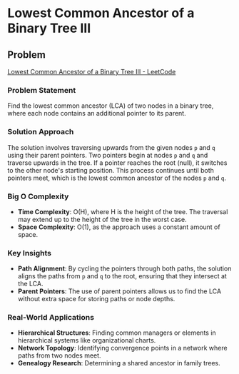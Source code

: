 # Lowest Common Ancestor of a Binary Tree III

## Problem
[Lowest Common Ancestor of a Binary Tree III - LeetCode](https://leetcode.com/problems/lowest-common-ancestor-of-a-binary-tree-iii)

### Problem Statement
Find the lowest common ancestor (LCA) of two nodes in a binary tree, where each node contains an additional pointer to its parent.

### Solution Approach
The solution involves traversing upwards from the given nodes `p` and `q` using their parent pointers. Two pointers begin at nodes `p` and `q` and traverse upwards in the tree. If a pointer reaches the root (null), it switches to the other node's starting position. This process continues until both pointers meet, which is the lowest common ancestor of the nodes `p` and `q`.

### Big O Complexity
- **Time Complexity**: O(H), where H is the height of the tree. The traversal may extend up to the height of the tree in the worst case.
- **Space Complexity**: O(1), as the approach uses a constant amount of space.

### Key Insights
- **Path Alignment**: By cycling the pointers through both paths, the solution aligns the paths from `p` and `q` to the root, ensuring that they intersect at the LCA.
- **Parent Pointers**: The use of parent pointers allows us to find the LCA without extra space for storing paths or node depths.

### Real-World Applications
- **Hierarchical Structures**: Finding common managers or elements in hierarchical systems like organizational charts.
- **Network Topology**: Identifying convergence points in a network where paths from two nodes meet.
- **Genealogy Research**: Determining a shared ancestor in family trees.

